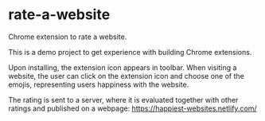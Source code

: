 # rate-a-website

Chrome extension to rate a website.

This is a demo project to get experience with building Chrome extensions.

Upon installing, the extension icon appears in toolbar. When visiting a website, the user can click on the extension icon and choose one of the emojis, representing users happiness with the website.

The rating is sent to a server, where it is evaluated together with other ratings and published on a webpage: https://happiest-websites.netlify.com/
